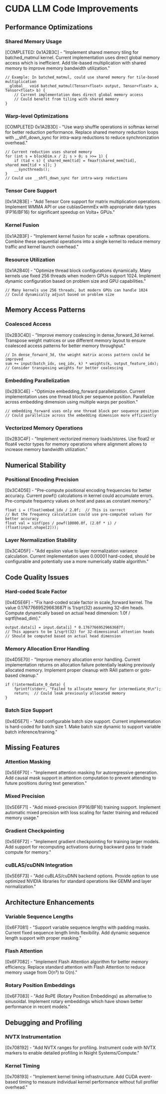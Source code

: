 # CUDA LLM Code Improvements

## Performance Optimizations

### Shared Memory Usage

[COMPLETED: 0x1A2B3C] - "Implement shared memory tiling for batched_matmul kernel. Current implementation uses direct global memory access which is inefficient. Add tile-based multiplication with shared memory to improve memory bandwidth utilization."

```cuda
// Example: In batched_matmul, could use shared memory for tile-based multiplication
__global__ void batched_matmul(Tensor<float> output, Tensor<float> a, Tensor<float> b) {
    // Current implementation does direct global memory access
    // Could benefit from tiling with shared memory
}
```

### Warp-level Optimizations

[COMPLETED 0x1A2B3D] - "Use warp shuffle operations in softmax kernel for better reduction performance. Replace shared memory reduction loops with __shfl_down_sync for intra-warp reductions to reduce synchronization overhead."

```cuda
// Current reduction uses shared memory
for (int s = blockDim.x / 2; s > 0; s >>= 1) {
    if (tid < s) { shared_mem[tid] = fmaxf(shared_mem[tid], shared_mem[tid + s]); }
    __syncthreads();
}
// Could use __shfl_down_sync for intra-warp reductions
```

### Tensor Core Support

[0x1A2B3E] - "Add Tensor Core support for matrix multiplication operations. Implement WMMA API or use cublasGemmEx with appropriate data types (FP16/BF16) for significant speedup on Volta+ GPUs."

### Kernel Fusion

[0x1A2B3F] - "Implement kernel fusion for scale + softmax operations. Combine these sequential operations into a single kernel to reduce memory traffic and kernel launch overhead."

### Resource Utilization

[0x1A2B40] - "Optimize thread block configurations dynamically. Many kernels use fixed 256 threads when modern GPUs support 1024. Implement dynamic configuration based on problem size and GPU capabilities."

```cuda
// Many kernels use 256 threads, but modern GPUs can handle 1024
// Could dynamically adjust based on problem size
```

## Memory Access Patterns

### Coalesced Access

[0x2B3C4D] - "Improve memory coalescing in dense_forward_3d kernel. Transpose weight matrices or use different memory layout to ensure coalesced access patterns for better memory throughput."

```cuda
// In dense_forward_3d, the weight matrix access pattern could be improved
sum += input(batch_idx, seq_idx, k) * weights(k, output_feature_idx);
// Consider transposing weights for better coalescing
```

### Embedding Parallelization

[0x2B3C4E] - "Optimize embedding_forward parallelization. Current implementation uses one thread block per sequence position. Parallelize across embedding dimension using multiple warps per position."

```cuda
// embedding_forward uses only one thread block per sequence position
// Could parallelize across the embedding dimension more efficiently
```

### Vectorized Memory Operations

[0x2B3C4F] - "Implement vectorized memory loads/stores. Use float2 or float4 vector types for memory operations where alignment allows to increase memory bandwidth utilization."

## Numerical Stability

### Positional Encoding Precision

[0x3C4D5E] - "Pre-compute positional encoding frequencies for better accuracy. Current powf() calculations in kernel could accumulate errors. Pre-compute frequency values on host and pass as constant memory."

```cuda
float i = (float)embed_idx / 2.0f;  // This is correct
// But the frequency calculation could use pre-computed values for better accuracy
float val = sinf(pos / powf(10000.0f, (2.0f * i) / (float)input.shape[2]));
```

### Layer Normalization Stability

[0x3C4D5F] - "Add epsilon value to layer normalization variance calculation. Current implementation uses 0.00001 hard-coded, should be configurable and potentially use a more numerically stable algorithm."

## Code Quality Issues

### Hard-coded Scale Factor

[0x4D5E6F] - "Fix hard-coded scale factor in scale_forward kernel. The value 0.17677669529663687f is 1/sqrt(32) assuming 32-dim heads. Compute dynamically based on actual head dimension: 1.0f / sqrtf(head_dim)."

```cuda
output.data[i] = input.data[i] * 0.17677669529663687f;
// This appears to be 1/sqrt(32) for 32-dimensional attention heads
// Should be computed based on actual head dimension
```

### Memory Allocation Error Handling

[0x4D5E70] - "Improve memory allocation error handling. Current implementation returns on allocation failure potentially leaking previously allocated memory. Implement proper cleanup with RAII pattern or goto-based cleanup."

```cuda
if (!intermediate_0_data) { 
    fprintf(stderr, "Failed to allocate memory for intermediate_0\n"); 
    return;  // Could leak previously allocated memory
}
```

### Batch Size Support

[0x4D5E71] - "Add configurable batch size support. Current implementation is hard-coded for batch size 1. Make batch size dynamic to support variable batch inference/training."

## Missing Features

### Attention Masking

[0x5E6F70] - "Implement attention masking for autoregressive generation. Add causal mask support in attention computation to prevent attending to future positions during text generation."

### Mixed Precision

[0x5E6F71] - "Add mixed-precision (FP16/BF16) training support. Implement automatic mixed precision with loss scaling for faster training and reduced memory usage."

### Gradient Checkpointing

[0x5E6F72] - "Implement gradient checkpointing for training larger models. Add support for recomputing activations during backward pass to trade compute for memory."

### cuBLAS/cuDNN Integration

[0x5E6F73] - "Add cuBLAS/cuDNN backend options. Provide option to use optimized NVIDIA libraries for standard operations like GEMM and layer normalization."

## Architecture Enhancements

### Variable Sequence Lengths

[0x6F7081] - "Support variable sequence lengths with padding masks. Current fixed sequence length limits flexibility. Add dynamic sequence length support with proper masking."

### Flash Attention

[0x6F7082] - "Implement Flash Attention algorithm for better memory efficiency. Replace standard attention with Flash Attention to reduce memory usage from O(n²) to O(n)."

### Rotary Position Embeddings

[0x6F7083] - "Add RoPE (Rotary Position Embeddings) as alternative to sinusoidal. Implement rotary embeddings which have shown better performance in recent models."

## Debugging and Profiling

### NVTX Instrumentation

[0x708192] - "Add NVTX ranges for profiling. Instrument code with NVTX markers to enable detailed profiling in Nsight Systems/Compute."

### Kernel Timing

[0x708193] - "Implement kernel timing infrastructure. Add CUDA event-based timing to measure individual kernel performance without full profiler overhead."